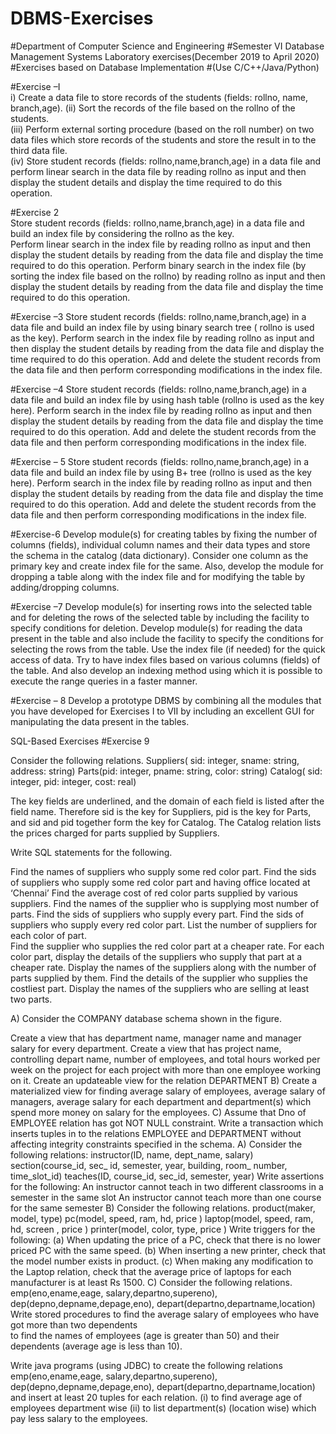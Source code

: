 # DBMS-Exercises

#Department of Computer Science and Engineering 
#Semester   VI Database Management Systems Laboratory exercises(December 2019  to  April 2020)
#Exercises based on Database Implementation 
#(Use C/C++/Java/Python)

#Exercise –I  
i) Create a data file to store records of the students (fields: rollno, name, branch,age).  (ii) Sort the records of the file based on the rollno of the students.  
(iii) Perform external sorting procedure (based on the roll number) on two data files which store records of the students and store the result in to the third data file.  
(iv) Store student records (fields: rollno,name,branch,age) in a data file and perform linear search in the data file by reading rollno as input and then display the student details and display the time required to do this operation. 

#Exercise 2  
Store student records (fields: rollno,name,branch,age) in a data file  and build an index file by considering the rollno as the key.  
Perform linear search in the index file by reading rollno as input and then display the student details by reading from the data file and display the time required to do this operation. 
Perform binary search in the index file (by sorting the index file based on the rollno) by reading rollno as input and then display the student details by reading from the data file and display the time required to do this operation. 

#Exercise –3
Store student records (fields: rollno,name,branch,age) in a data file and build an index file by using binary search tree ( rollno  is used as the key). 
Perform search in the index file by reading rollno as input and then display the student details by reading from the data file and display the time required to do this operation. 
Add and delete the student records from the data file and then perform corresponding modifications in the index file. 

#Exercise –4
Store student records (fields: rollno,name,branch,age) in a data file and build an index file by using hash table (rollno  is used as the key here). 
Perform search in the index file by reading rollno as input and then display the student details by reading from the data file and display the time required to do this operation. 
Add and delete the student records from the data file and then perform corresponding modifications in the index file.  

#Exercise – 5 
Store student records (fields: rollno,name,branch,age) in a data file and build an index file by using B+ tree  (rollno  is used as the key here). 
Perform search in the index file by reading rollno as input and then display the student details by reading from the data file and display the time required to do this operation. 
Add and delete the student records from the data file and then perform corresponding modifications in the index file.  

#Exercise-6
Develop module(s) for creating tables by fixing the number of columns (fields), individual column names and their data types and store the schema in the catalog (data dictionary). Consider one column as the primary key and create index file for the same. Also, develop the module for dropping a table along with the index file and for modifying the table by adding/dropping columns.

#Exercise –7
Develop module(s) for inserting rows into the selected table and for deleting the rows of the selected table by including the facility to specify conditions for deletion.
Develop module(s) for reading the data present in the table and also include the facility to specify the conditions for selecting the rows from the table.  Use the index file (if needed) for the quick access of data.  Try to have index files based on various columns (fields) of the table. And also develop an indexing method using which it is possible to execute the range queries in a faster manner.

#Exercise – 8
Develop a prototype DBMS by combining all the modules that you have developed for Exercises I to VII  by including an excellent GUI for manipulating the data present in the tables. 

SQL-Based Exercises 
#Exercise  9

Consider the following relations.
Suppliers( sid: integer, sname: string, address: string)
Parts(pid: integer, pname: string, color: string)
Catalog( sid: integer, pid: integer, cost: real)

The key fields are underlined, and the domain of each field is listed after the field name.
Therefore sid is the key for Suppliers, pid is the key for Parts, and sid and pid together form
the key for Catalog. The Catalog relation lists the prices charged for parts supplied by Suppliers. 

Write SQL statements for the following. 

Find the names of suppliers who supply some red color part. 
Find the sids of suppliers who supply some red color part and having office located at ‘Chennai’
Find the average cost of red color parts supplied by various suppliers. 
Find the names of the supplier who is supplying most number of parts.
Find the sids of suppliers who supply every part.
Find the sids of suppliers who supply every red color part.
List the number of suppliers for each color of part.  
Find the supplier who supplies the red color part at a cheaper rate. 
For each color part, display the details of the suppliers who supply that part at a cheaper rate.
Display the names of the suppliers along with the number of parts supplied by them.
Find the details of the supplier who supplies the costliest part.
Display the names of the suppliers who are selling at least two parts. 

     
A)  Consider the COMPANY database schema shown in the figure.





Create a view that has department name, manager name and manager salary for every department.
Create a view that  has project name, controlling depart name, number of employees, and total hours worked per week on the project for each project with more than one employee working on it.
Create an updateable view for the relation DEPARTMENT
B)       Create a materialized view for finding average salary of employees, average salary of managers, average salary for each department and department(s) which spend more money on salary for the employees.
C)     Assume that Dno of EMPLOYEE relation has got NOT NULL constraint. Write a transaction which inserts tuples in to the relations EMPLOYEE and DEPARTMENT without affecting integrity constraints specified in the schema. 
A) Consider the following relations:
instructor(ID, name, dept_name, salary)
section(course_id, sec_ id, semester, year, building, room_ number, time_slot_id)
teaches(ID, course_id, sec_id, semester, year) 
Write assertions for the following: 
An instructor cannot teach in two different classrooms in a semester in the same slot
An instructor cannot teach more than one course for the same semester 
B)   Consider the following relations. 
product(maker, model, type)
pc(model, speed, ram, hd, price )
laptop(model, speed, ram, hd, screen , price )
printer(model, color, type, price ) 
Write triggers for the following:
(a) When updating the price of a PC, check that there is no lower priced PC with the same speed. 
(b) When inserting a new printer, check that the model number exists in product.
(c)  When making any modification to the Laptop relation, check that the average price of laptops for each manufacturer is at least Rs 1500. 
C)  Consider the following relations. 
emp(eno,ename,eage, salary,departno,supereno), dep(depno,depname,depage,eno), depart(departno,departname,location)
Write stored procedures 
to find the average salary of employees who have got more than two  dependents  
to find the names of employees (age is greater than 50)  and their dependents (average age is less than 10).  

 Write java programs  (using JDBC)
to create the following relations  emp(eno,ename,eage, salary,departno,supereno), dep(depno,depname,depage,eno), depart(departno,departname,location) and insert at least 20  tuples for each relation.
(i) to find average age of employees department wise  (ii) to list department(s)  (location wise) which pay less salary to the employees.  

